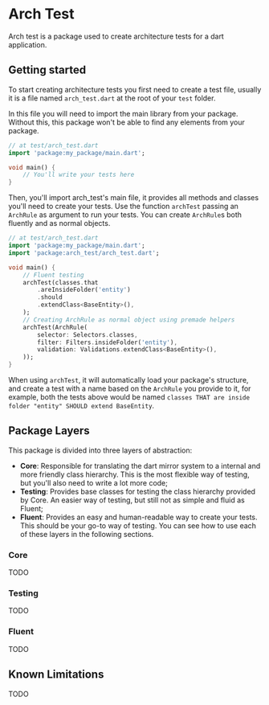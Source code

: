 # Arch Test
Arch test is a package used to create architecture tests for a dart application.

## Getting started
To start creating architecture tests you first need to create a test file, usually it is a file named `arch_test.dart` at the root of your `test` folder. 

In this file you will need to import the main library from your package. Without this, this package won't be able to find any elements from your package.
```dart
// at test/arch_test.dart
import 'package:my_package/main.dart';

void main() {
	// You'll write your tests here
}
```

Then, you'll import arch_test's main file, it provides all methods and classes you'll need to create your tests.
Use the function `archTest` passing an `ArchRule` as argument to run your tests.
You can create `ArchRule`s both fluently and as normal objects.
```dart
// at test/arch_test.dart
import 'package:my_package/main.dart';
import 'package:arch_test/arch_test.dart';

void main() {
	// Fluent testing
	archTest(classes.that
		.areInsideFolder('entity')
		.should
		.extendClass<BaseEntity>(),
	);
	// Creating ArchRule as normal object using premade helpers
	archTest(ArchRule(
		selector: Selectors.classes,
		filter: Filters.insideFolder('entity'),
		validation: Validations.extendClass<BaseEntity>(),
	));
}
```
When using `archTest`, it will automatically load your package's structure, and create a test with a name based on the `ArchRule` you provide to it, for example, both the tests above would be named `classes THAT are inside folder "entity" SHOULD extend BaseEntity`.

## Package Layers
This package is divided into three layers of abstraction:
* **Core**: Responsible for translating the dart mirror system to a internal and more friendly class hierarchy. This is the most flexible way of testing, but you'll also need to write a lot more code;
* **Testing**: Provides base classes for testing the class hierarchy provided by Core. An easier way of testing, but still not as simple and fluid as Fluent;
* **Fluent**: Provides an easy and human-readable way to create your tests. This should be your go-to way of testing.
You can see how to use each of these layers in the following sections.

### Core
TODO
### Testing
TODO
### Fluent
TODO

## Known Limitations
TODO